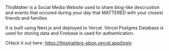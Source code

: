 ThisMatter is a Social Media Website used to share blog-like descruotion and events that occured during your day that MATTERED with your closest friends and families

It is built using Next.js and deployed to Vercel. Vercel Postgres Database is used for storing data and Firebase is used for authentication.

CHeck it out here: https://thismatters-ebon.vercel.app/login
